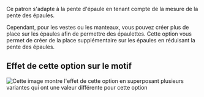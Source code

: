 Ce patron s'adapte à la pente d'épaule en tenant compte de la mesure de la pente des épaules.

Cependant, pour les vestes ou les manteaux, vous pouvez créer plus de place sur les épaules afin de permettre des épaulettes. Cette option vous permet de créer de la place supplémentaire sur les épaules en réduisant la pente des épaules.

## Effet de cette option sur le motif

![Cette image montre l'effet de cette option en superposant plusieurs variantes qui ont une valeur différente pour cette option](bent\_shoulderslopereduction\_sample.svg "Effet de cette option sur le motif")
